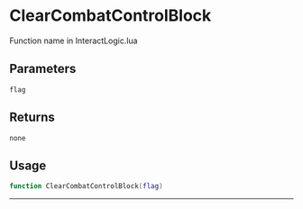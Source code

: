 # ClearCombatControlBlock
Function name in InteractLogic.lua
## Parameters
`flag`
## Returns
`none`
## Usage
```lua
function ClearCombatControlBlock(flag)
```
---
